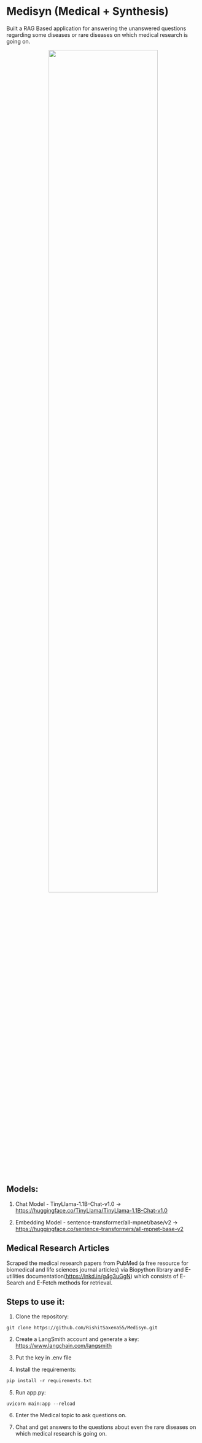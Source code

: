 # Medisyn (Medical + Synthesis)
Built a RAG Based application for answering the unanswered questions regarding some diseases or rare diseases on which medical research is going on.

<div align="center">
  <img src="image.png" width="75%" height="75%">
</div>

## Models:
1. Chat Model - TinyLlama-1.1B-Chat-v1.0 -> https://huggingface.co/TinyLlama/TinyLlama-1.1B-Chat-v1.0

2. Embedding Model - sentence-transformer/all-mpnet/base/v2 -> https://huggingface.co/sentence-transformers/all-mpnet-base-v2

## Medical Research Articles
Scraped the medical research papers from PubMed (a free resource for biomedical and life sciences journal articles) via Biopython library and E-utilities documentation(https://lnkd.in/g4g3uGgN) which consists of E-Search and E-Fetch methods for retrieval.

## Steps to use it:
1. Clone the repository:
```git
git clone https://github.com/RishitSaxena55/Medisyn.git
```

2. Create a LangSmith account and generate a key: https://www.langchain.com/langsmith
   

3. Put the key in .env file
   

4. Install the requirements:
```requirements.txt
pip install -r requirements.txt
```

  
5. Run app.py:
```app
uvicorn main:app --reload
```


6. Enter the Medical topic to ask questions on.


7. Chat and get answers to the questions about even the rare diseases on which medical research is going on.


